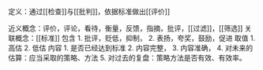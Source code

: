  定义：通过[[检查]]与[[批判]]，依据标准做出[[评价]]

近义概念：评价，评论，看待，衡量，反馈，指摘，批评，[[过滤]]，[[筛选]]
关联概念：[[标准]]
包含
	1. 批评，贬低，抑制，
	2. 表扬，夸奖，鼓励，促进
取值
	1. 高估
	2. 低估
内容
	1. 是否已经达到标准
	2. 内容完整，
	3. 内容准确，
	4. 对未来的估算：应当采取的策略、方法
	5. 对过去的复盘：策略方法是否有效、有效率。